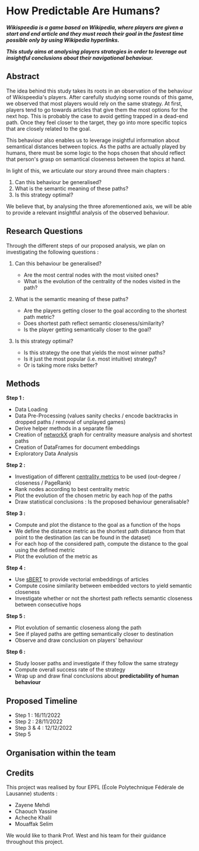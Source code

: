 # How Predictable Are Humans? 
***Wikispeedia is a game based on Wikipedia, where players are given a start and end article and they must reach their goal in the fastest time possible only by using Wikipedia hyperlinks.***

***This study aims at analysing players strategies in order to leverage out insightful conclusions about their navigational behaviour.***

## Abstract 
The idea behind this study takes its roots in an observation of the behaviour of Wikispeedia's players. After carefully studying some rounds of this game, we observed that most players would rely on the same strategy. At first, players tend to go towards articles that give them the most options for the next hop. This is probably the case to avoid getting trapped in a dead-end path. Once they feel closer to the target, they go into more specific topics that are closely related to the goal. 

This behaviour also enables us to leverage insightful information about semantical distances between topics. As the paths are actually played by humans, there must be some logic to the hops chosen that should reflect that person's grasp on semantical closeness between the topics at hand. 

In light of this, we articulate our story around three main chapters : 
1. Can this behaviour be generalised? 
2. What is the semantic meaning of these paths? 
3. Is this strategy optimal? 

We believe that, by analysing the three aforementioned axis, we will be able to provide a relevant insightful analysis of the observed behaviour. 

## Research Questions
Through the different steps of our proposed analysis, we plan on investigating the following questions :  
1. Can this behaviour be generalised? 
      - Are the most central nodes with the most visited ones? 
      - What is the evolution of the centrality of the nodes visited in the path? 

2. What is the semantic meaning of these paths? 
     - Are the players getting closer to the goal according to the shortest path metric?
     - Does shortest path reflect semantic closeness/similarity?
     - Is the player getting semantically closer to the goal? 

3. Is this strategy optimal? 
     - Is this strategy the one that yields the most winner paths? 
     - Is it just the most popular (i.e. most intuitive) strategy?
     - Or is taking more risks better? 


## Methods 

**Step 1 :** 
  - Data Loading 
  - Data Pre-Processing (values sanity checks / encode backtracks in dropped paths / removal of unplayed games)
  - Derive helper methods in a separate file 
  - Creation of [networkX](https://networkx.org/) graph for centrality measure analysis and shortest paths
  - Creation of DataFrames for document embeddings 
  - Exploratory Data Analysis 


**Step 2 :**
   - Investigation of different [centrality metrics](https://en.wikipedia.org/wiki/Centrality) to be used (out-degree / closeness / PageRank)
   - Rank nodes according to best centrality metric  
   - Plot the evolution of the chosen metric by each hop of the paths
   - Draw statistical conclusions : Is the proposed behaviour generalisable? 


**Step 3 :**
   - Compute and plot the distance to the goal as a function of the hops
   - We define the distance metric as the shortest path distance from that point to the destination (as can be found in the dataset) 
   - For each hop of the considered path, compute the distance to the goal using the defined metric 
   - Plot the evolution of the metric as 


**Step 4 :** 
  - Use [sBERT](https://www.sbert.net/) to provide vectorial embeddings of articles 
  - Compute cosine similarity between embedded vectors to yield semantic closeness 
  - Investigate whether or not the shortest path reflects semantic closeness between consecutive hops


**Step 5 :**
  - Plot evolution of semantic closeness along the path 
  - See if played paths are getting semantically closer to destination 
  - Observe and draw conclusion on players' behaviour 


**Step 6 :**
  - Study looser paths and investigate if they follow the same strategy 
  - Compute overall success rate of the strategy 
  - Wrap up and draw final conclusions about **predictability of human behaviour**

## Proposed Timeline 
  - Step 1 : 16/11/2022
  - Step 2 : 28/11/2022
  - Step 3 & 4 : 12/12/2022
  - Step 5 

## Organisation within the team 

## Credits 
This project was realised by four EPFL (École Polytechnique Fédérale de Lausanne) students : 
* Zayene Mehdi
* Chaouch Yassine 
* Acheche Khalil 
* Mouaffak Selim 

We would like to thank Prof. West and his team for their guidance throughout this project.